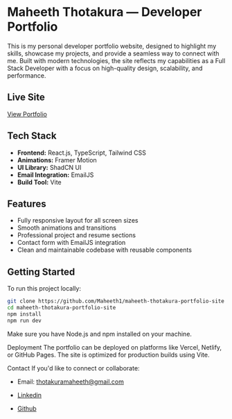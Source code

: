 # Maheeth Thotakura — Developer Portfolio

This is my personal developer portfolio website, designed to highlight my skills, showcase my projects, and provide a seamless way to connect with me. Built with modern technologies, the site reflects my capabilities as a Full Stack Developer with a focus on high-quality design, scalability, and performance.

## Live Site

[View Portfolio](https://your-live-site-link.com)

## Tech Stack

- **Frontend:** React.js, TypeScript, Tailwind CSS
- **Animations:** Framer Motion
- **UI Library:** ShadCN UI
- **Email Integration:** EmailJS
- **Build Tool:** Vite

## Features

- Fully responsive layout for all screen sizes
- Smooth animations and transitions
- Professional project and resume sections
- Contact form with EmailJS integration
- Clean and maintainable codebase with reusable components

## Getting Started

To run this project locally:

```bash
git clone https://github.com/Maheeth1/maheeth-thotakura-portfolio-site
cd maheeth-thotakura-portfolio-site
npm install
npm run dev
```

Make sure you have Node.js and npm installed on your machine.

Deployment
The portfolio can be deployed on platforms like Vercel, Netlify, or GitHub Pages. The site is optimized for production builds using Vite.

Contact
If you'd like to connect or collaborate:

- Email: thotakuramaheeth@gmail.com

- [Linkedin](https://www.linkedin.com/in/maheeth-thotakura)

- [Github](https://github.com/Maheeth1)


